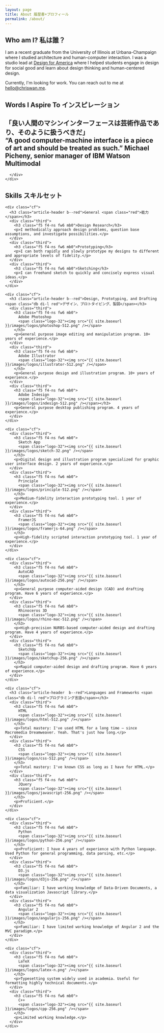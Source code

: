 ```yaml
---
layout: page
title: About 履歴書+プロフィール
permalink: /about/
---
```


<section class="bg-washed-red">
  <div class="container">
    <h2 class="section-header">Who am I? <span class="fw9 red">私は誰？</span></h2>
    <div class="hero">
      <p class="f4 f3-l mw-100 w-100">I am a recent graduate from the University of Illinois at Urbana-Champaign where I studied architecture and human-computer interaction. I was a studio lead at <a target="tab" href="http://designforamerica.com">Design for America</a> where I helped students engage in design for social good and learn about design thinking and human-centered design. </p>
      <p class="f4 f3-l mw-100 w-100">Currently, I'm looking for work. You can reach out to me at <a target="tab" href ="mailto:hello@chriswan.me">hello@chriswan.me</a>.</p>
    </div>
  </div>
</section>
<section>
  <div class="container">
    <h2 class="section-header">Words I Aspire To <span class="db di-l fw9 blue">インスピレーション</span></h2>
    <div class="cf">
      <div class="full">
        <h1 class="f4 f3-l lh-copy fw6 hide-child">
          <div class="child mw9 ph3 ph5-ns absolute left-0">
            <span class="relative top--2 blue tracked fw9">「良い人間のマシンインターフェースは芸術作品であり、そのように扱うべきだ」</span>
          </div>
          <span class="blue">“A good computer-machine interface is a piece of art and should be treated as such.”</span>
          <span class="fw1">Michael Picheny, senior manager of IBM Watson Multimodal</span>
        </h1>

      </div>
    </div>
  </div>
</section>
<section class="bt b--black-100">
  <div class="container">
    <h2 class="section-header">Skills <span class="red">スキルセット</span></h2>

    <div class="cf">
      <h3 class="article-header b--red">General <span class="red">能力</span></h3>
      <div class="third">
        <h3 class="f5 f4-ns fw6 mb0">Design Research</h3>
        <p>I methodically approach design problems, question base assumptions, and investigate possibilities.</p>
      </div>
      <div class="third">
        <h3 class="f5 f4-ns fw6 mb0">Prototyping</h3>
        <p>I can both rapidly and slowly prototype my designs to different and appropriate levels of fidelity.</p>
      </div>
      <div class="third">
        <h3 class="f5 f4-ns fw6 mb0">Sketching</h3>
        <p>I can freehand sketch to quickly and concisely express visual ideas.</p>
      </div>
    </div>

    <div class="cf">
      <h3 class="article-header b--red">Design, Prototyping, and Drafting <span class="db di-l red">デザイン、プロトタイピング、製図</span></h3>
      <div class="third">
        <h3 class="f5 f4-ns fw6 mb0">
          Adobe Photoshop
          <span class="logo-32"><img src="{{ site.baseurl }}/images/logos/photoshop-512.png" /></span>
        </h3>
        <p>General purpose image editing and manipulation program. 10+ years of experience.</p>
      </div>
      <div class="third">
        <h3 class="f5 f4-ns fw6 mb0">
          Adobe Illustrator
          <span class="logo-32"><img src="{{ site.baseurl }}/images/logos/illustrator-512.png" /></span>
        </h3>
        <p>General purpose design and illustration program. 10+ years of experience.</p>
      </div>
      <div class="third">
        <h3 class="f5 f4-ns fw6 mb0">
          Adobe Indesign
          <span class="logo-32"><img src="{{ site.baseurl }}/images/logos/indesign-512.png" /></span></h3>
        <p>General purpose desktop publishing program. 4 years of experience.</p>
      </div>
    </div>

    <div class="cf">
      <div class="third">
        <h3 class="f5 f4-ns fw6 mb0">
          Sketch App
          <span class="logo-32"><img src="{{ site.baseurl }}/images/logos/sketch-32.png" /></span>
        </h3>
        <p>Digital design and illustration program specialized for graphic user interface design. 2 years of experience.</p>
      </div>
      <div class="third">
        <h3 class="f5 f4-ns fw6 mb0">
          Principle
          <span class="logo-32"><img src="{{ site.baseurl }}/images/logos/principle-512.png" /></span>
        </h3>
        <p>Medium-fidelity interaction prototyping tool. 1 year of experience.</p>
      </div>
      <div class="third">
        <h3 class="f5 f4-ns fw6 mb0">
          FramerJS
          <span class="logo-32"><img src="{{ site.baseurl }}/images/logos/framerjs-64.png" /></span>
        </h3>
        <p>High-fidelity scripted interaction prototyping tool. 1 year of experience.</p>
      </div>
    </div>

    <div class="cf">
      <div class="third">
        <h3 class="f5 f4-ns fw6 mb0">
          AutoCAD
          <span class="logo-32"><img src="{{ site.baseurl }}/images/logos/autocad-256.png" /></span>
        </h3>
        <p>General purpose computer-aided design (CAD) and drafting program. Have 6 years of experience.</p>
      </div>
      <div class="third">
        <h3 class="f5 f4-ns fw6 mb0">
          Rhinoceros 3D
          <span class="logo-32"><img src="{{ site.baseurl }}/images/logos/rhino-mac-512.png" /></span>
        </h3>
        <p>High-precision NURBS-based computer-aided design and drafting program. Have 4 years of experience.</p>
      </div>
      <div class="third">
        <h3 class="f5 f4-ns fw6 mb0">
          SketchUp
          <span class="logo-32"><img src="{{ site.baseurl }}/images/logos/sketchup-256.png" /></span>
        </h3>
        <p>Rapid computer-aided design and drafting program. Have 6 years of experience.</p>
      </div>
    </div>

    <div class="cf">
      <h3 class="article-header  b--red">Languages and Frameworks <span class="db di-l red">プログラミング言語</span></h3>
      <div class="third">
        <h3 class="f5 f4-ns fw6 mb0">
          HTML
          <span class="logo-32"><img src="{{ site.baseurl }}/images/logos/html-512.png" /></span>
        </h3>
        <p>Total mastery: I've used HTML for a long time — since Macromedia Dreamweaver. Yeah. That's just how long.</p>
      </div>
      <div class="third">
        <h3 class="f5 f4-ns fw6 mb0">
          CSS
          <span class="logo-32"><img src="{{ site.baseurl }}/images/logos/css-512.png" /></span>
        </h3>
        <p>Total mastery: I've known CSS as long as I have for HTML.</p>
      </div>
      <div class="third">
        <h3 class="f5 f4-ns fw6 mb0">
          JQuery
          <span class="logo-32"><img src="{{ site.baseurl }}/images/logos/javascript-256.png" /></span>
        </h3>
        <p>Proficient.</p>
      </div>
    </div>

    <div class="cf">  
      <div class="third">
        <h3 class="f5 f4-ns fw6 mb0">
          Python
          <span class="logo-32"><img src="{{ site.baseurl }}/images/logos/python-256.png" /></span>
        </h3>
        <p>Proficient: I have 4 years of experience with Python language. Used Python for general programming, data parsing, etc.</p>
      </div>
      <div class="third">
        <h3 class="f5 f4-ns fw6 mb0">
          D3.js
          <span class="logo-32"><img src="{{ site.baseurl }}/images/logos/d3js-256.png" /></span>
        </h3>
        <p>Familiar: I have working knowledge of Data-Driven Documents, a data visualization Javascript library.</p>
      </div>
      <div class="third">
        <h3 class="f5 f4-ns fw6 mb0">
          Angular 2
          <span class="logo-32"><img src="{{ site.baseurl }}/images/logos/angularjs-256.png" /></span>
        </h3>
        <p>Familiar: I have limited working knowledge of Angular 2 and the MVC paradigm.</p>
      </div>
    </div>

    <div class="cf">  
      <div class="third">
        <h3 class="f5 f4-ns fw6 mb0">
          LaTeX
          <span class="logo-32"><img src="{{ site.baseurl }}/images/logos/latex-n.png" /></span>
        </h3>
        <p>Typesetting system widely used in academia. Useful for formatting highly technical documents.</p>
      </div>
      <div class="third">
        <h3 class="f5 f4-ns fw6 mb0">
          C++
          <span class="logo-32"><img src="{{ site.baseurl }}/images/logos/cpp-256.png" /></span>
        </h3>
        <p>Limited working knowledge.</p>
      </div>
    </div>

  </div>
</section>
